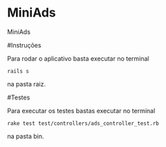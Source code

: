 # MiniAds
MiniAds

#Instruções

Para rodar o aplicativo basta executar no terminal

	rails s

na pasta raiz.

#Testes

Para executar os testes bastas executar no terminal

	rake test test/controllers/ads_controller_test.rb

na pasta bin.